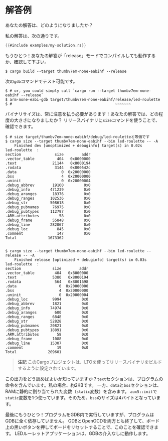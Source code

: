 <!-- # My solution -->

# 解答例

<!-- What solution did you come up with? -->

あなたの解答は、どのようになりましたか？

<!-- Here's mine: -->

私の解答は、次の通りです。

``` rust
{{#include examples/my-solution.rs}}
```

<!-- One more thing! Check that your solution also works when compiled in "release" mode: -->

もうひとつ！あなたの解答が「release」モードでコンパイルしても動作するか、確認して下さい。

``` console
$ cargo build --target thumbv7em-none-eabihf --release
```

<!-- You can test it with this `gdb` command: -->

次の`gdb`コマンドでテスト可能です。

``` console
$ # or, you could simply call `cargo run --target thumbv7em-none-eabihf --release`
$ arm-none-eabi-gdb target/thumbv7em-none-eabihf/release/led-roulette
$ #                                              ~~~~~~~
```

<!-- 
Binary size is something we should always keep an eye on! How big is your solution? You can check
that using the `size` command on the release binary:
 -->

バイナリサイズは、常に注意を払う必要があります！あなたの解答では、どの程度の大きさになりましたか？
リリースバイナリに`size`コマンドを使うことで、確認できます。

``` console
$ # size target/thumbv7em-none-eabihf/debug/led-rouletteと等価です
$ cargo size --target thumbv7em-none-eabihf --bin led-roulette -- -A
    Finished dev [unoptimized + debuginfo] target(s) in 0.02s
led-roulette  :
section               size        addr
.vector_table          404   0x8000000
.text                21144   0x8000194
.rodata               3144   0x800542c
.data                    0  0x20000000
.bss                     4  0x20000000
.uninit                  0  0x20000004
.debug_abbrev        19160         0x0
.debug_info         471239         0x0
.debug_aranges       18376         0x0
.debug_ranges       102536         0x0
.debug_str          508618         0x0
.debug_pubnames      76975         0x0
.debug_pubtypes     112797         0x0
.ARM.attributes         58         0x0
.debug_frame         55848         0x0
.debug_line         282067         0x0
.debug_loc             845         0x0
.comment               147         0x0
Total              1673362


$ cargo size --target thumbv7em-none-eabihf --bin led-roulette --release -- -A
    Finished release [optimized + debuginfo] target(s) in 0.03s
led-roulette  :
section              size        addr
.vector_table         404   0x8000000
.text                5380   0x8000194
.rodata               564   0x8001698
.data                   0  0x20000000
.bss                    4  0x20000000
.uninit                 0  0x20000004
.debug_loc           9994         0x0
.debug_abbrev        1821         0x0
.debug_info         74974         0x0
.debug_aranges        600         0x0
.debug_ranges        6848         0x0
.debug_str          52828         0x0
.debug_pubnames     20821         0x0
.debug_pubtypes     18891         0x0
.ARM.attributes        58         0x0
.debug_frame         1088         0x0
.debug_line         15307         0x0
.comment               19         0x0
Total              209601
```

<!-- > **NOTE** The Cargo project is already configured to build the release binary using LTO. -->

> **注記** このCargoプロジェクトは、LTOを使ってリリースバイナリをビルドするように設定されています。

<!-- 
Know how to read this output? The `text` section contains the program instructions. It's around 2KB
in my case. On the other hand, the `data` and `bss` sections contain variables statically allocated
in RAM (`static` variables). A `static` variable is being used in `aux5::init`; that's why it shows 4
bytes of `bss`.
 -->

この出力をどう読めばよいか知っていますか？`text`セクションは、プログラムの命令を含んでいます。私の場合、約2KBです。
一方、`data`と`bss`セクションは、RAMに静的に割り当てられた変数（`static`変数）を含みます。
`aux5::init`で`static`変数を1つ使っています。そのため、`bss`のサイズは4バイトとなっています。

<!-- 
One final thing! We have been running our programs from within GDB but our programs don't depend on
GDB at all. You can confirm this be closing both GDB and OpenOCD and then resetting the board by
pressing the black button on the board. The LED roulette application will run without intervention
of GDB.
 -->

最後にもうひとつ！プログラムをGDB内で実行していますが、プログラムはGDBに全く依存していません。
GDBとOpenOCDを両方とも終了して、ボード上の黒いボタンを押してボードをリセットすることで、このことを確認できます。
LEDルーレットアプリケーションは、GDBの介入なしに動作します。
